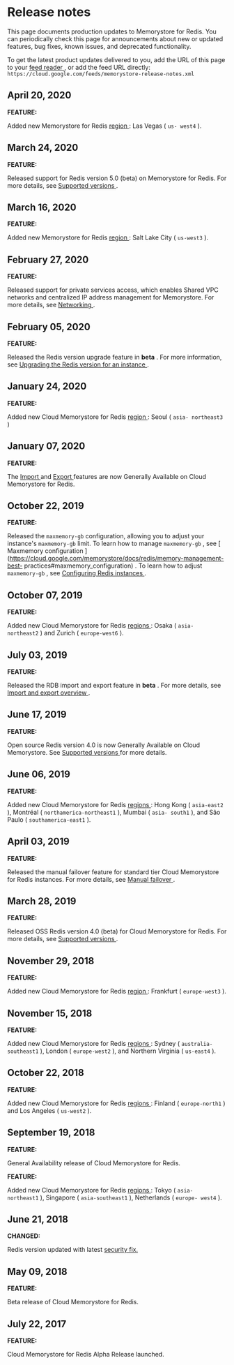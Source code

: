 #  Release notes

This page documents production updates to Memorystore for Redis. You can
periodically check this page for announcements about new or updated features,
bug fixes, known issues, and deprecated functionality.

To get the latest product updates delivered to you, add the URL of this page
to your [ feed reader
](https://wikipedia.org/wiki/Comparison_of_feed_aggregators) , or add the feed
URL directly: ` https://cloud.google.com/feeds/memorystore-release-notes.xml `

##  April 20, 2020

**FEATURE:**

Added new Memorystore for Redis [ region
](https://cloud.google.com/memorystore/docs/redis/regions) : Las Vegas ( ` us-
west4 ` ).

##  March 24, 2020

**FEATURE:**

Released support for Redis version 5.0 (beta) on Memorystore for Redis. For
more details, see [ Supported versions
](https://cloud.google.com/memorystore/docs/redis/supported-versions) .

##  March 16, 2020

**FEATURE:**

Added new Memorystore for Redis [ region
](https://cloud.google.com/memorystore/docs/redis/regions) : Salt Lake City (
` us-west3 ` ).

##  February 27, 2020

**FEATURE:**

Released support for private services access, which enables Shared VPC
networks and centralized IP address management for Memorystore. For more
details, see [ Networking
](https://cloud.google.com/memorystore/docs/redis/networking) .

##  February 05, 2020

**FEATURE:**

Released the Redis version upgrade feature in **beta** . For more information,
see [ Upgrading the Redis version for an instance
](https://cloud.google.com/memorystore/docs/redis/upgrading-instance-version)
.

##  January 24, 2020

**FEATURE:**

Added new Cloud Memorystore for Redis [ region
](https://cloud.google.com/memorystore/docs/redis/regions) : Seoul ( ` asia-
northeast3 ` )

##  January 07, 2020

**FEATURE:**

The [ Import ](https://cloud.google.com/memorystore/docs/redis/import-data)
and [ Export ](https://cloud.google.com/memorystore/docs/redis/export-data)
features are now Generally Available on Cloud Memorystore for Redis.

##  October 22, 2019

**FEATURE:**

Released the ` maxmemory-gb ` configuration, allowing you to adjust your
instance's ` maxmemory-gb ` limit. To learn how to manage ` maxmemory-gb ` ,
see [ Maxmemory configuration
](https://cloud.google.com/memorystore/docs/redis/memory-management-best-
practices#maxmemory_configuration) . To learn how to adjust ` maxmemory-gb ` ,
see [ Configuring Redis instances
](https://cloud.google.com/memorystore/docs/redis/configuring-redis) .

##  October 07, 2019

**FEATURE:**

Added new Cloud Memorystore for Redis [ regions
](https://cloud.google.com/memorystore/docs/redis/regions) : Osaka ( ` asia-
northeast2 ` ) and Zurich ( ` europe-west6 ` ).

##  July 03, 2019

**FEATURE:**

Released the RDB import and export feature in **beta** . For more details, see
[ Import and export overview
](https://cloud.google.com/memorystore/docs/redis/import-export-overview) .

##  June 17, 2019

**FEATURE:**

Open source Redis version 4.0 is now Generally Available on Cloud Memorystore.
See [ Supported versions
](https://cloud.google.com/memorystore/docs/redis/supported-versions) for more
details.

##  June 06, 2019

**FEATURE:**

Added new Cloud Memorystore for Redis [ regions
](https://cloud.google.com/memorystore/docs/redis/regions) : Hong Kong ( `
asia-east2 ` ), Montréal ( ` northamerica-northeast1 ` ), Mumbai ( ` asia-
south1 ` ), and São Paulo ( ` southamerica-east1 ` ).

##  April 03, 2019

**FEATURE:**

Released the manual failover feature for standard tier Cloud Memorystore for
Redis instances. For more details, see [ Manual failover
](https://cloud.google.com/memorystore/docs/redis/manual-failover-overview) .

##  March 28, 2019

**FEATURE:**

Released OSS Redis version 4.0 (beta) for Cloud Memorystore for Redis. For
more details, see [ Supported versions
](https://cloud.google.com/memorystore/docs/redis/supported-versions) .

##  November 29, 2018

**FEATURE:**

Added new Cloud Memorystore for Redis [ region
](https://cloud.google.com/memorystore/docs/redis/regions) : Frankfurt ( `
europe-west3 ` ).

##  November 15, 2018

**FEATURE:**

Added new Cloud Memorystore for Redis [ regions
](https://cloud.google.com/memorystore/docs/redis/regions) : Sydney ( `
australia-southeast1 ` ), London ( ` europe-west2 ` ), and Northern Virginia (
` us-east4 ` ).

##  October 22, 2018

**FEATURE:**

Added new Cloud Memorystore for Redis [ regions
](https://cloud.google.com/memorystore/docs/redis/regions) : Finland ( `
europe-north1 ` ) and Los Angeles ( ` us-west2 ` ).

##  September 19, 2018

**FEATURE:**

General Availability release of Cloud Memorystore for Redis.

**FEATURE:**

Added new Cloud Memorystore for Redis [ regions
](https://cloud.google.com/memorystore/docs/redis/regions) : Tokyo ( ` asia-
northeast1 ` ), Singapore ( ` asia-southeast1 ` ), Netherlands ( ` europe-
west4 ` ).

##  June 21, 2018

**CHANGED:**

Redis version updated with latest [ security fix.
](http://antirez.com/news/119)

##  May 09, 2018

**FEATURE:**

Beta release of Cloud Memorystore for Redis.

##  July 22, 2017

**FEATURE:**

Cloud Memorystore for Redis Alpha Release launched.

